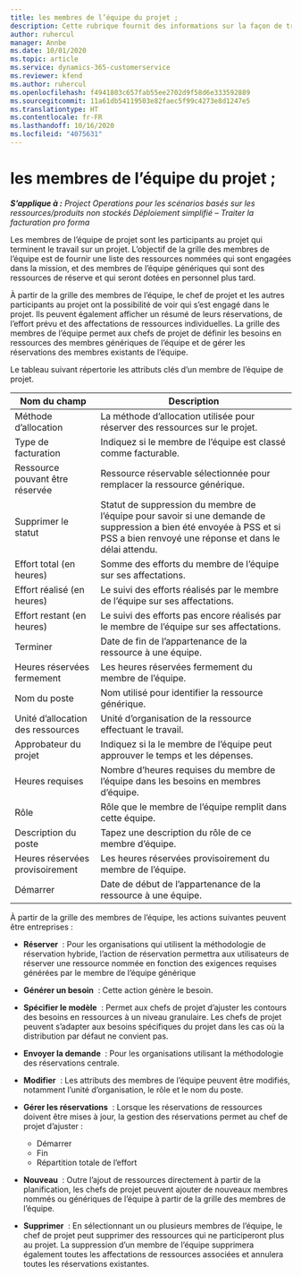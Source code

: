 ```yaml
---
title: les membres de l’équipe du projet ;
description: Cette rubrique fournit des informations sur la façon de travailler avec les informations, les attributs et la planification des membres de l’équipe de projet.
author: ruhercul
manager: Annbe
ms.date: 10/01/2020
ms.topic: article
ms.service: dynamics-365-customerservice
ms.reviewer: kfend
ms.author: ruhercul
ms.openlocfilehash: f4941803c657fab55ee2702d9f58d6e333592889
ms.sourcegitcommit: 11a61db54119503e82faec5f99c4273e8d1247e5
ms.translationtype: HT
ms.contentlocale: fr-FR
ms.lasthandoff: 10/16/2020
ms.locfileid: "4075631"
---
```

# <a name="project-team-members"></a>les membres de l’équipe du projet ;

_**S’applique à :** Project Operations pour les scénarios basés sur les ressources/produits non stockés Déploiement simplifié – Traiter la facturation pro forma_

Les membres de l’équipe de projet sont les participants au projet qui terminent le travail sur un projet. L’objectif de la grille des membres de l’équipe est de fournir une liste des ressources nommées qui sont engagées dans la mission, et des membres de l’équipe génériques qui sont des ressources de réserve et qui seront dotées en personnel plus tard.

À partir de la grille des membres de l’équipe, le chef de projet et les autres participants au projet ont la possibilité de voir qui s’est engagé dans le projet. Ils peuvent également afficher un résumé de leurs réservations, de l’effort prévu et des affectations de ressources individuelles. La grille des membres de l’équipe permet aux chefs de projet de définir les besoins en ressources des membres génériques de l’équipe et de gérer les réservations des membres existants de l’équipe.

Le tableau suivant répertorie les attributs clés d’un membre de l’équipe de projet.

| Nom du champ          | Description                                                                                                                                                                  |
|--------------------------|-----------------------------------------------------------------------------------------------------------------------------------------------------------------------------------|
| Méthode d’allocation        | La méthode d’allocation utilisée pour réserver des ressources sur le projet.                                                                         |
| Type de facturation             | Indiquez si le membre de l’équipe est classé comme facturable.                                                                                                                                       |
| Ressource pouvant être réservée        | Ressource réservable sélectionnée pour remplacer la ressource générique.                                                                                                                   |
| Supprimer le statut            | Statut de suppression du membre de l’équipe pour savoir si une demande de suppression a bien été envoyée à PSS et si PSS a bien renvoyé une réponse et dans le délai attendu. |
| Effort total (en heures)     | Somme des efforts du membre de l’équipe sur ses affectations.                                                                                                                         |
| Effort réalisé (en heures) | Le suivi des efforts réalisés par le membre de l’équipe sur ses affectations.                                                                                           |
| Effort restant (en heures) | Le suivi des efforts pas encore réalisés par le membre de l’équipe sur ses affectations.                                                                                    |
| Terminer                   | Date de fin de l’appartenance de la ressource à une équipe.                                                                                                                                            |
| Heures réservées fermement        | Les heures réservées fermement du membre de l’équipe.                                                                                                                                                                |
| Nom du poste            | Nom utilisé pour identifier la ressource générique.                                                                                                                                   |
| Unité d’allocation des ressources          | Unité d’organisation de la ressource effectuant le travail.                                                                                                                      |
| Approbateur du projet         | Indiquez si la le membre de l’équipe peut approuver le temps et les dépenses.                                                                                                                     |
| Heures requises           | Nombre d’heures requises du membre de l’équipe dans les besoins en membres d’équipe.                                                                                                                       |
| Rôle                     | Rôle que le membre de l’équipe remplit dans cette équipe.                                                                                                                                |
| Description du poste     | Tapez une description du rôle de ce membre d’équipe.                                                                                                                             |
| Heures réservées provisoirement        | Les heures réservées provisoirement du membre de l’équipe.                                                                                                                                                                 |
| Démarrer                    | Date de début de l’appartenance de la ressource à une équipe.                                                                                                                                          |

À partir de la grille des membres de l’équipe, les actions suivantes peuvent être entreprises :

- **Réserver**  : Pour les organisations qui utilisent la méthodologie de réservation hybride, l’action de réservation permettra aux utilisateurs de réserver une ressource nommée en fonction des exigences requises générées par le membre de l’équipe générique
- **Générer un besoin**  : Cette action génère le besoin.
- **Spécifier le modèle**  : Permet aux chefs de projet d’ajuster les contours des besoins en ressources à un niveau granulaire. Les chefs de projet peuvent s’adapter aux besoins spécifiques du projet dans les cas où la distribution par défaut ne convient pas.
- **Envoyer la demande**  : Pour les organisations utilisant la méthodologie des réservations centrale.
- **Modifier**  : Les attributs des membres de l’équipe peuvent être modifiés, notamment l’unité d’organisation, le rôle et le nom du poste.
- **Gérer les réservations**  : Lorsque les réservations de ressources doivent être mises à jour, la gestion des réservations permet au chef de projet d’ajuster :

    - Démarrer
    - Fin
    - Répartition totale de l’effort

- **Nouveau**  : Outre l’ajout de ressources directement à partir de la planification, les chefs de projet peuvent ajouter de nouveaux membres nommés ou génériques de l’équipe à partir de la grille des membres de l’équipe.
- **Supprimer**  : En sélectionnant un ou plusieurs membres de l’équipe, le chef de projet peut supprimer des ressources qui ne participeront plus au projet. La suppression d’un membre de l’équipe supprimera également toutes les affectations de ressources associées et annulera toutes les réservations existantes.
